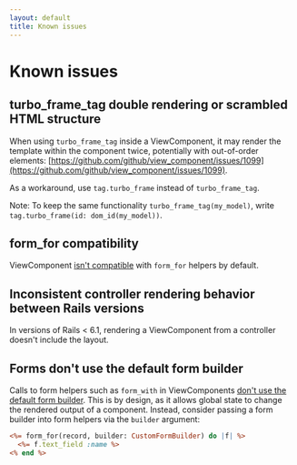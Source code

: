 ```yaml
---
layout: default
title: Known issues
---
```


# Known issues

## turbo_frame_tag double rendering or scrambled HTML structure

When using `turbo_frame_tag` inside a ViewComponent, it may render the template within the component twice, potentially with out-of-order elements: [https://github.com/github/view_component/issues/1099](https://github.com/github/view_component/issues/1099).

As a workaround, use `tag.turbo_frame` instead of `turbo_frame_tag`.

Note: To keep the same functionality `turbo_frame_tag(my_model)`, write `tag.turbo_frame(id: dom_id(my_model))`.

## form_for compatibility

ViewComponent [isn't compatible](https://github.com/github/view_component/issues/241) with `form_for` helpers by default.

## Inconsistent controller rendering behavior between Rails versions

In versions of Rails < 6.1, rendering a ViewComponent from a controller doesn't include the layout.

## Forms don't use the default form builder

Calls to form helpers such as `form_with` in ViewComponents [don't use the default form builder](https://github.com/github/view_component/pull/1090#issue-753331927). This is by design, as it allows global state to change the rendered output of a component. Instead, consider passing a form builder into form helpers via the `builder` argument:

```html.erb
<%= form_for(record, builder: CustomFormBuilder) do |f| %>
  <%= f.text_field :name %>
<% end %>
```
